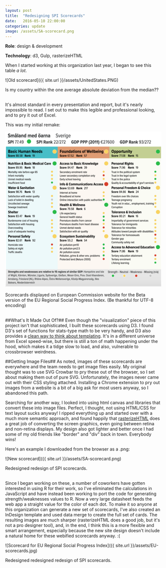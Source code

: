 ```yaml
---
layout: post
title:  "Redesigning SPI Scorecards"
date:   2016-05-10 22:00:00
categories: update
image: /assets/SA-scorecard.png
---
```


**Role**: design & development

**Technology**: d3, Gulp, rasterizeHTML

When I started working at this organization last year, I began to see this table *a lot*.

![Old scorecard]({{ site.url }}/assets/UnitedStates.PNG)
<figcaption>Is my country within the one average absolute deviation from the median??</figcaption>
<br />

It's almost standard in every presentation and report, but it's nearly impossible to read. I set out to make this legible and professional looking, and to pry it out of Excel.

This was my initial remake:

[![Screenshot of scorecard](/assets/scorecard.png)](http://ec.europa.eu/regional_policy/en/information/maps/social_progress)
<figcaption>Scorecards displayed on European Commission website for the Beta version of the EU Regional Social Progress Index. (Be thankful for UTF-8 encoding)</figcaption>

<br>

##What's It Made Out Of?##
Even though the "visualization" piece of this project isn't that sophisticated, I built these scorecards using D3. I found D3's set of functions for stats-type math to be very handy, and D3 also provides a [clean way to think about templating](http://www.macwright.org/2013/07/07/d3-for-html.html). It's in a different universe from Excel speed-wise, but there is still a ton of math happening under the hood, which makes it a tidge slow to load, and also, vulnerable to crossbrowser weirdness.

##Getting Image Files##
As noted, images of these scorecards are everywhere and the team needs to get image files easily. My original thought was to use SVG Crowbar to pry these out of the browser, so I set about making them out of pure SVG. Unfortunately, the images never came out with their CSS styling attached. Installing a Chrome extension to pry out images from a website is a bit of a big ask for most users anyway, so I abandoned this path.

Searching for another way, I looked into using html canvas and libraries that convert these into image files. Perfect, I thought, not using HTML/CSS for text layout sucks anyway! I ripped everything up and started over with a much more semantic approach, and found happily that [rasterizeHTML](http://cburgmer.github.io/rasterizeHTML.js/) does a great job of converting the screen graphics, even going between retina and non-retina displays. My design also got lighter and better once I had some of my old friends like "border" and "div" back in town. Everybody wins!

Here's an example I downloaded from the browser as a .png:

![New scorecard]({{ site.url }}/assets/SA-scorecard.png)
<figcaption>Redesigned redesign of SPI scorecards.</figcaption>

<br>

Since I began working on these, a number of coworkers have gotten interested in using R for their work, so I've eliminated the calculations in JavaScript and have instead been working to port the code for generating strength/weaknesses values to R. Now a very large datasheet feeds the web app a straight value for the color of each dot. To make it so anyone at this organization can generate a new set of scorecards, I've also created an InDesign template and used data merge to create the full set of cards. The resulting images are much sharper (rasterizeHTML does a good job, but it's not a pro designer tool), and, in the end, I think this is a more flexible and smart arrangement, especially because the new site design doesn't include a natural home for these webified scorecards anyway. :(

![Scorecard for EU Regional Social Progress Index]({{ site.url }}/assets/EU-scorecards.jpg)
<figcaption>Redesigned redesigned redesign of SPI scorecards.</figcaption>
